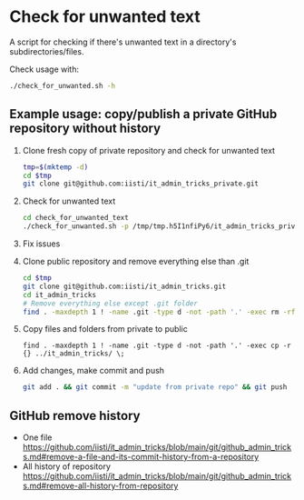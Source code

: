 # Check for unwanted text

A script for checking if there's unwanted text in a directory's subdirectories/files.

Check usage with:

~~~sh
./check_for_unwanted.sh -h
~~~

## Example usage: copy/publish a private GitHub repository without history

1. Clone fresh copy of private repository and check for unwanted text

    ~~~sh
    tmp=$(mktemp -d)
    cd $tmp
    git clone git@github.com:iisti/it_admin_tricks_private.git
    ~~~

1. Check for unwanted text

    ~~~sh
    cd check_for_unwanted_text
    ./check_for_unwanted.sh -p /tmp/tmp.h5I1nfiPy6/it_admin_tricks_private -u unwanted.txt
    ~~~

1. Fix issues
1. Clone public repository and remove everything else than .git

    ~~~sh
    cd $tmp
    git clone git@github.com:iisti/it_admin_tricks.git
    cd it_admin_tricks
    # Remove everything else except .git folder
    find . -maxdepth 1 ! -name .git -type d -not -path '.' -exec rm -rf {} +
    ~~~

1. Copy files and folders from private to public

    ~~~ssh
    find . -maxdepth 1 ! -name .git -type d -not -path '.' -exec cp -r {} ../it_admin_tricks/ \;
    ~~~

1. Add changes, make commit and push

    ~~~sh
    git add . && git commit -m "update from private repo" && git push
    ~~~

## GitHub remove history

* One file <https://github.com/iisti/it_admin_tricks/blob/main/git/github_admin_tricks.md#remove-a-file-and-its-commit-history-from-a-repository>
* All history of repository <https://github.com/iisti/it_admin_tricks/blob/main/git/github_admin_tricks.md#remove-all-history-from-repository>
